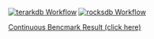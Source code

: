 
[![terarkdb Workflow][terarkdb-badge]][terarkdb]
[![rocksdb Workflow][rocksdb-badge]][rocksdb]

[Continuous Bencmark Result (click here) ](https://benchplus.github.io/terarkdb/dev/bench/)

[terarkdb-badge]: https://github.com/benchplus/terarkdb/workflows/terarkdb/badge.svg
[rocksdb-badge]: https://github.com/benchplus/terarkdb/workflows/rocksdb/badge.svg
[terarkdb]: https://github.com/benchplus/terarkdb/actions?query=workflow%3A%22terarkdb%22
[rocksdb]: https://github.com/benchplus/terarkdb/actions?query=workflow%3A%22rocksdb%22

